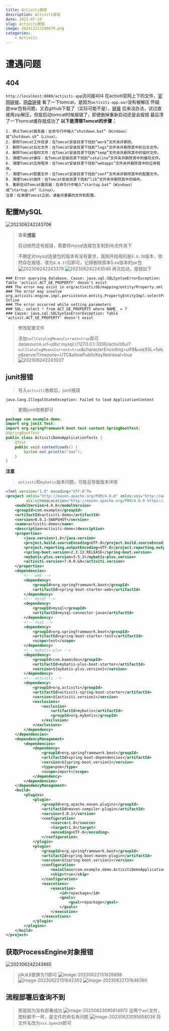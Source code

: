 ```yaml
---
title: Activiti报错
description: Activiti报错
date: 2023-07-10
slug: Activiti报错
image: 202412212108679.png
categories:
    - Activiti
---
```


# 遭遇问题
## 404
`http://localhost:8080/activiti-app`访问报404
在activiti官网上下的文件，[官网链接](https://www.activiti.org/get-started)，[网盘链接](https://www.123pan.com/s/tMU0Vv-REzUd.html)
看了一下tomcat，是因为`activiti-app.war`没有被解压
怀疑是war包有问题，又去github下载了（实际可能不是），[链接](https://www.123pan.com/s/tMU0Vv-DEzUd.html)
后来没办法，试过直接用zip解压，但是启动tomcat时候报错了，即便删掉重新启动还是会报错
最后清了一下tomcat缓存就成功了
**以下是清理Tomcat的步骤：**
```
1. 停止Tomcat服务器：在命令行中输入“shutdown.bat”（Windows）或“shutdown.sh”（Linux）。
2. 删除Tomcat工作目录：在Tomcat安装目录下找到“work”文件夹并删除。
3. 删除Tomcat日志文件：在Tomcat安装目录下找到“logs”文件夹并删除其中的日志文件。
4. 删除Tomcat临时文件：在Tomcat安装目录下找到“temp”文件夹并删除其中的临时文件。
5. 清理Tomcat缓存：在Tomcat安装目录下找到“catalina”文件夹并删除其中的缓存文件。
6. 清理Tomcat应用程序：在Tomcat安装目录下找到“webapps”文件夹并删除其中的应用程序。
7. 清理Tomcat配置文件：在Tomcat安装目录下找到“conf”文件夹并删除其中的配置文件。
8. 清理Tomcat插件：在Tomcat安装目录下找到“lib”文件夹并删除其中的插件。
9. 重新启动Tomcat服务器：在命令行中输入“startup.bat”（Windows）或“startup.sh”（Linux）。
注意：在清理Tomcat之前，请备份重要的文件和配置。
```
## 配置MySQL
![202306242243706](https://raw.githubusercontent.com/IsUnderAchiever/markdown-img/master/PicGo01/202402152350068.png)
> 查看[博客](https://blog.csdn.net/zxw75192/article/details/94749796)
>
> 启动依然还有报错，需要将mysql连接包复制到lib文件夹下
>
> 不确定对mysql连接包的版本有没有要求，我刚开始用的是`8.0.30`版本，依然存在报错，改为`8.0.17`后即可，记得删除原本5.xx版本的jar包
![202306242243379](https://raw.githubusercontent.com/IsUnderAchiever/markdown-img/master/PicGo01/202402152349359.png)
![202306242243046](https://raw.githubusercontent.com/IsUnderAchiever/markdown-img/master/PicGo01/202402152349743.png)
> 再次启动，报错如下
```
### Error querying database. Cause: java.sql.SQLSyntaxErrorException: Table 'activit.ACT_GE_PROPERTY' doesn't exist
### The error may exist in org/activiti/db/mapping/entity/Property.xml
### The error may involve org.activiti.engine.impl.persistence.entity.PropertyEntityImpl.selectProperty-Inline
### The error occurred while setting parameters
### SQL: select * from ACT_GE_PROPERTY where NAME_ = ?
### Cause: java.sql.SQLSyntaxErrorException: Table 'activit.ACT_GE_PROPERTY' doesn't exist
```
> 修改配置文件
>
> 添加`nullCatalogMeansCurrent=true`即可
datasource.url=jdbc:mysql://127.0.0.1:3306/activiti6ui?`nullCatalogMeansCurrent=true`&characterEncoding=utf8&useSSL=false&serverTimezone=UTC&allowPublicKeyRetrieval=true
![202306242243027](https://raw.githubusercontent.com/IsUnderAchiever/markdown-img/master/PicGo01/202402152349643.png)
## junit报错
> 导入`activiti`依赖后，junit报错
```
java.lang.IllegalStateException: Failed to load ApplicationContext
```
> 更换junit依赖即可
```java
package com.example.demo;
import org.junit.Test;
import org.springframework.boot.test.context.SpringBootTest;
@SpringBootTest
public class ActivitiDemoApplicationTests {
    @Test
    public void contextLoads() {
        System.out.println("aaa");
    }
}
```
**注意**
> `activiti`和`mybatis`版本问题，可能会导致版本冲突
```xml
<?xml version="1.0" encoding="UTF-8"?>
<project xmlns="http://maven.apache.org/POM/4.0.0" xmlns:xsi="http://www.w3.org/2001/XMLSchema-instance"
         xsi:schemaLocation="http://maven.apache.org/POM/4.0.0 https://maven.apache.org/xsd/maven-4.0.0.xsd">
    <modelVersion>4.0.0</modelVersion>
    <groupId>com.example</groupId>
    <artifactId>activiti-demo</artifactId>
    <version>0.0.1-SNAPSHOT</version>
    <name>activiti-demo</name>
    <description>activiti-demo</description>
    <properties>
        <java.version>1.8</java.version>
        <project.build.sourceEncoding>UTF-8</project.build.sourceEncoding>
        <project.reporting.outputEncoding>UTF-8</project.reporting.outputEncoding>
        <spring-boot.version>2.3.12.RELEASE</spring-boot.version>
        <mybatis-plus.version>3.5.2</mybatis-plus.version>
        <activiti.version>7.0.0.GA</activiti.version>
    </properties>
    <dependencies>
        <!-- web -->
        <dependency>
            <groupId>org.springframework.boot</groupId>
            <artifactId>spring-boot-starter-web</artifactId>
        </dependency>
        <!-- mysql -->
        <dependency>
            <groupId>mysql</groupId>
            <artifactId>mysql-connector-java</artifactId>
        </dependency>
        <!-- test -->
        <dependency>
            <groupId>org.springframework.boot</groupId>
            <artifactId>spring-boot-starter-test</artifactId>
            <scope>test</scope>
        </dependency>
        <!-- mybatis-plus -->
        <dependency>
            <groupId>com.baomidou</groupId>
            <artifactId>mybatis-plus-boot-starter</artifactId>
            <version>${mybatis-plus.version}</version>
        </dependency>
        <!-- activiti -->
        <dependency>
            <groupId>org.activiti</groupId>
            <artifactId>activiti-spring-boot-starter</artifactId>
            <version>${activiti.version}</version>
            <exclusions>
                <exclusion>
                    <artifactId>mybatis</artifactId>
                    <groupId>org.mybatis</groupId>
                </exclusion>
            </exclusions>
        </dependency>
    </dependencies>
    <dependencyManagement>
        <dependencies>
            <dependency>
                <groupId>org.springframework.boot</groupId>
                <artifactId>spring-boot-dependencies</artifactId>
                <version>${spring-boot.version}</version>
                <type>pom</type>
                <scope>import</scope>
            </dependency>
        </dependencies>
    </dependencyManagement>
    <build>
        <plugins>
            <plugin>
                <groupId>org.apache.maven.plugins</groupId>
                <artifactId>maven-compiler-plugin</artifactId>
                <version>3.8.1</version>
                <configuration>
                    <source>1.8</source>
                    <target>1.8</target>
                    <encoding>UTF-8</encoding>
                </configuration>
            </plugin>
            <plugin>
                <groupId>org.springframework.boot</groupId>
                <artifactId>spring-boot-maven-plugin</artifactId>
                <version>${spring-boot.version}</version>
                <configuration>
                    <mainClass>com.example.demo.ActivitiDemoApplication</mainClass>
                    <skip>true</skip>
                </configuration>
                <executions>
                    <execution>
                        <id>repackage</id>
                        <goals>
                            <goal>repackage</goal>
                        </goals>
                    </execution>
                </executions>
            </plugin>
        </plugins>
    </build>
</project>
```
## 获取ProcessEngine对象报错
![202306242243865](https://raw.githubusercontent.com/IsUnderAchiever/markdown-img/master/PicGo01/202402152348161.png)
> jdk从8更换为11即可
![image-20230622131628898](https://raw.githubusercontent.com/IsUnderAchiever/markdown-img/master/PicGo01/202306242243610.png)
![image-20230622131642302](https://raw.githubusercontent.com/IsUnderAchiever/markdown-img/master/PicGo01/202306242243919.png)
![image-20230622131646360](https://raw.githubusercontent.com/IsUnderAchiever/markdown-img/master/PicGo01/202306242243195.png)
## 流程部署后查询不到
> 那是因为没有部署成功
![image-20230623095814972](https://raw.githubusercontent.com/IsUnderAchiever/markdown-img/master/PicGo01/202306242243154.png)
> 这两个`xml`文件，图标都不一样，是文件的命名有问题
![image-20230623095858036](https://raw.githubusercontent.com/IsUnderAchiever/markdown-img/master/PicGo01/202306242243943.png)
> 将文件名改为`xxx.bpmn20`即可
